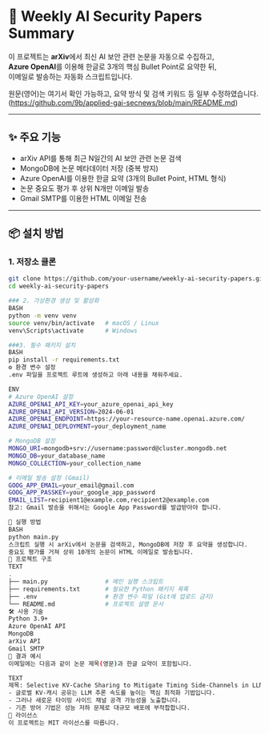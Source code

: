 # 📄 Weekly AI Security Papers Summary

이 프로젝트는 **arXiv**에서 최신 AI 보안 관련 논문을 자동으로 수집하고,  
**Azure OpenAI**를 이용해 한글로 3개의 핵심 Bullet Point로 요약한 뒤,  
이메일로 발송하는 자동화 스크립트입니다.

원문(영어)는 여기서 확인 가능하고, 요약 방식 및 검색 키워드 등 일부 수정하였습니다. 
(https://github.com/9b/applied-gai-secnews/blob/main/README.md)

---

## ✨ 주요 기능
- arXiv API를 통해 최근 N일간의 AI 보안 관련 논문 검색
- MongoDB에 논문 메타데이터 저장 (중복 방지)
- Azure OpenAI를 이용한 한글 요약 (3개의 Bullet Point, HTML 형식)
- 논문 중요도 평가 후 상위 N개만 이메일 발송
- Gmail SMTP를 이용한 HTML 이메일 전송

---

## 📦 설치 방법

### 1. 저장소 클론
```bash
git clone https://github.com/your-username/weekly-ai-security-papers.git
cd weekly-ai-security-papers

### 2. 가상환경 생성 및 활성화
BASH
python -m venv venv
source venv/bin/activate   # macOS / Linux
venv\Scripts\activate      # Windows

###3. 필수 패키지 설치
BASH
pip install -r requirements.txt
⚙️ 환경 변수 설정
.env 파일을 프로젝트 루트에 생성하고 아래 내용을 채워주세요.

ENV
# Azure OpenAI 설정
AZURE_OPENAI_API_KEY=your_azure_openai_api_key
AZURE_OPENAI_API_VERSION=2024-06-01
AZURE_OPENAI_ENDPOINT=https://your-resource-name.openai.azure.com/
AZURE_OPENAI_DEPLOYMENT=your_deployment_name

# MongoDB 설정
MONGO_URI=mongodb+srv://username:password@cluster.mongodb.net
MONGO_DB=your_database_name
MONGO_COLLECTION=your_collection_name

# 이메일 발송 설정 (Gmail)
GOOG_APP_EMAIL=your_email@gmail.com
GOOG_APP_PASSKEY=your_google_app_password
EMAIL_LIST=recipient1@example.com,recipient2@example.com
참고: Gmail 발송을 위해서는 Google App Password를 발급받아야 합니다.

🚀 실행 방법
BASH
python main.py
스크립트 실행 시 arXiv에서 논문을 검색하고, MongoDB에 저장 후 요약을 생성합니다.
중요도 평가를 거쳐 상위 10개의 논문이 HTML 이메일로 발송됩니다.
📂 프로젝트 구조
TEXT
.
├── main.py                # 메인 실행 스크립트
├── requirements.txt       # 필요한 Python 패키지 목록
├── .env                   # 환경 변수 파일 (Git에 업로드 금지)
└── README.md              # 프로젝트 설명 문서
🛠 사용 기술
Python 3.9+
Azure OpenAI API
MongoDB
arXiv API
Gmail SMTP
📧 결과 예시
이메일에는 다음과 같이 논문 제목(영문)과 한글 요약이 포함됩니다.

TEXT
제목: Selective KV-Cache Sharing to Mitigate Timing Side-Channels in LLM Inference
- 글로벌 KV-캐시 공유는 LLM 추론 속도를 높이는 핵심 최적화 기법입니다.
- 그러나 새로운 타이밍 사이드 채널 공격 가능성을 노출합니다.
- 기존 방어 기법은 성능 저하 문제로 대규모 배포에 부적합합니다.
📜 라이선스
이 프로젝트는 MIT 라이선스를 따릅니다.
